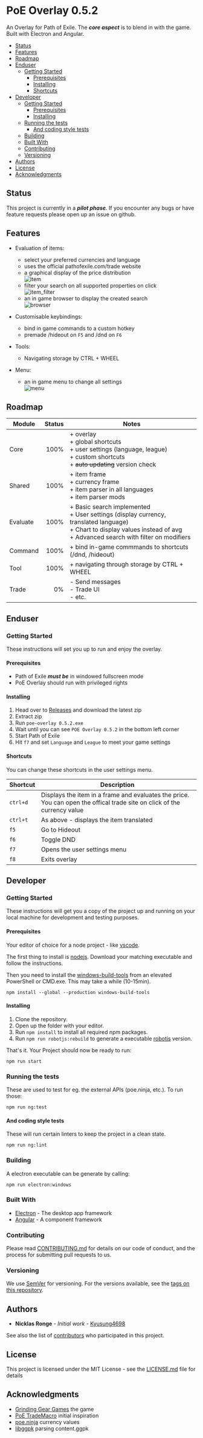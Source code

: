 # PoE Overlay 0.5.2

An Overlay for Path of Exile. The ***core aspect*** is to blend in with the game. Built with Electron and Angular. 
 
<!-- TOC -->
- [Status](#status)
- [Features](#features)
- [Roadmap](#roadmap)
- [Enduser](#enduser)
    - [Getting Started](#getting-started)
        - [Prerequisites](#prerequisites)
        - [Installing](#installing)
        - [Shortcuts](#shortcuts)
- [Developer](#developer)
    - [Getting Started](#getting-started-1)
        - [Prerequisites](#prerequisites-1)
        - [Installing](#installing-1)
    - [Running the tests](#running-the-tests)
        - [And coding style tests](#and-coding-style-tests)
    - [Building](#building)
    - [Built With](#built-with)
    - [Contributing](#contributing)
    - [Versioning](#versioning)
- [Authors](#authors)
- [License](#license)
- [Acknowledgments](#acknowledgments)
<!-- /TOC -->

## Status

This project is currently in a ***pilot phase***. If you encounter any bugs or have feature requests please open up an issue on github. 

## Features

* Evaluation of items:
    * select your preferred currencies and language
    * uses the official pathofexile.com/trade website
    * a graphical display of the price distribution<br> ![item](img/item_0.5.0.jpg)
    * filter your search on all supported properties on click<br> ![item_filter](img/item_filter_0.5.0.jpg)
    * an in game browser to display the created search<br> ![browser](img/item_browser_0.5.0.jpg)

* Customisable keybindings:  
    * bind in game commands to a custom hotkey
    * premade /hideout on `F5` and /dnd on `F6`

* Tools:
    * Navigating storage by CTRL + WHEEL

* Menu:
    * an in game menu to change all settings<br> ![menu](img/menu_0.5.2.jpg)

## Roadmap

| Module        | Status        | Notes   |
| ------------- |-------------: | ------- |
| Core | 100% | + overlay<br>+ global shortcuts<br>+ user settings (language, league)<br>+ custom shortcuts<br>+ ~~auto updating~~ version check
| Shared | 100% | + item frame<br>+ currency frame<br>+ item parser in all languages<br>+ item parser mods
| Evaluate         | 100%           | + Basic search implemented <br>+ User settings (display currency, translated language) <br>+ Chart to display values instead of avg <br>+ Advanced search with filter on modifiers |
| Command        | 100%            | + bind in-game commmands to shortcuts (/dnd, /hideout) |
| Tool        | 100%            | + navigating through storage by CTRL + WHEEL |
| Trade      | 0%           | - Send messages<br>- Trade UI<br>- etc.       |


## Enduser

### Getting Started

These instructions will set you up to run and enjoy the overlay.

#### Prerequisites

* Path of Exile ***must be*** in windowed fullscreen mode
* PoE Overlay should run with privileged rights

#### Installing

1. Head over to [Releases](https://github.com/Kyusung4698/PoE-Overlay/releases) and download the latest zip
2. Extract zip
3. Run `poe-overlay 0.5.2.exe`
4. Wait until you can see `POE Overlay 0.5.2` in the bottom left corner
5. Start Path of Exile
6. Hit `f7` and set `Language` and `League` to meet your game settings

#### Shortcuts

You can change these shortcuts in the user settings menu.

|Shortcut   |Description
|---        |---	    
| `ctrl+d`  | Displays the item in a frame and evaluates the price. You can open the offical trade site on click of the currency value
| `ctrl+t`  | As above - displays the item translated
| `f5`      | Go to Hideout
| `f6`      | Toggle DND
| `f7`      | Opens the user settings menu
| `f8`      | Exits overlay

## Developer

### Getting Started

These instructions will get you a copy of the project up and running on your local machine for development and testing purposes.

#### Prerequisites

Your editor of choice for a node project - like [vscode](https://code.visualstudio.com/).

The first thing to install is [nodejs](https://nodejs.org/en/). Download your matching executable and follow the instructions.

Then you need to install the [windows-build-tools](https://github.com/felixrieseberg/windows-build-tools) from an elevated PowerShell or CMD.exe. This may take a while (10-15min).
```
npm install --global --production windows-build-tools
```

#### Installing

1. Clone the repository. 
2. Open up the folder with your editor.
3. Run ```npm install``` to install all required npm packages.
4. Run ```npm run robotjs:rebuild``` to generate a executable [robotjs](https://github.com/octalmage/robotjs) version.

That's it. Your Project should now be ready to run:
```
npm run start
```

### Running the tests

These are used to test for eg. the external APIs (poe.ninja, etc.). To run those:
```
npm run ng:test
```

#### And coding style tests

These will run certain linters to keep the project in a clean state.

```
npm run ng:lint
```

### Building

A electron executable can be generate by calling:
```
npm run electron:windows
```

### Built With

* [Electron](https://electronjs.org/) - The desktop app framework
* [Angular](https://angular.io/) - A component framework

### Contributing

Please read [CONTRIBUTING.md](CONTRIBUTING.md) for details on our code of conduct, and the process for submitting pull requests to us.

### Versioning

We use [SemVer](http://semver.org/) for versioning. For the versions available, see the [tags on this repository](https://github.com/Kyusung4698/PoE-Overlay/tags). 

## Authors

* **Nicklas Ronge** - *Initial work* - [Kyusung4698](https://github.com/Kyusung4698)

See also the list of [contributors](https://github.com/Kyusung4698/PoE-Overlay/contributors) who participated in this project.

## License

This project is licensed under the MIT License - see the [LICENSE.md](LICENSE.md) file for details

## Acknowledgments

* [Grinding Gear Games](https://www.pathofexile.com/) the game
* [PoE TradeMacro](https://github.com/PoE-TradeMacro/POE-TradeMacro) initial inspiration
* [poe.ninja](https://poe.ninja/) currency values
* [libggpk](https://github.com/MuxaJIbI4/libggpk) parsing content.ggpk
